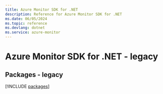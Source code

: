 ```yaml
---
title: Azure Monitor SDK for .NET
description: Reference for Azure Monitor SDK for .NET
ms.date: 06/05/2024
ms.topic: reference
ms.devlang: dotnet
ms.service: azure-monitor
---
```

# Azure Monitor SDK for .NET - legacy
## Packages - legacy
[!INCLUDE [packages](monitor-index.md)]